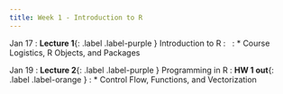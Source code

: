 ```yaml
---
title: Week 1 - Introduction to R
---
```


Jan 17
: **Lecture 1**{: .label .label-purple } Introduction to R
  : &nbsp;
: * Course Logistics, R Objects, and Packages

Jan 19
: **Lecture 2**{: .label .label-purple } Programming in R
  : **HW 1 out**{: .label .label-orange }
: * Control Flow, Functions, and Vectorization